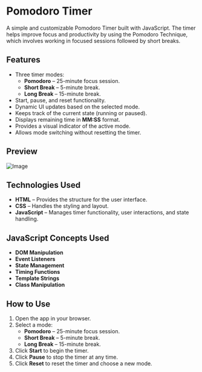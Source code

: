 # Pomodoro Timer

A simple and customizable Pomodoro Timer built with JavaScript. The timer helps improve focus and productivity by using the Pomodoro Technique, which involves working in focused sessions followed by short breaks.

## Features

- Three timer modes:
  - **Pomodoro** – 25-minute focus session.  
  - **Short Break** – 5-minute break.  
  - **Long Break** – 15-minute break.  
- Start, pause, and reset functionality.  
- Dynamic UI updates based on the selected mode.  
- Keeps track of the current state (running or paused).  
- Displays remaining time in **MM:SS** format.  
- Provides a visual indicator of the active mode.  
- Allows mode switching without resetting the timer.  

## Preview

![Image](https://github.com/user-attachments/assets/010893ba-f0e9-4bfc-8f15-a32a35adf97d)

## Technologies Used

- **HTML** – Provides the structure for the user interface.  
- **CSS** – Handles the styling and layout.  
- **JavaScript** – Manages timer functionality, user interactions, and state handling.  

## JavaScript Concepts Used

- **DOM Manipulation**
- **Event Listeners**   
- **State Management** 
- **Timing Functions** 
- **Template Strings** 
- **Class Manipulation** 

## How to Use

1. Open the app in your browser.  
2. Select a mode:
   - **Pomodoro** – 25-minute focus session.  
   - **Short Break** – 5-minute break.  
   - **Long Break** – 15-minute break.  
3. Click **Start** to begin the timer.  
4. Click **Pause** to stop the timer at any time.  
5. Click **Reset** to reset the timer and choose a new mode.  

